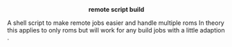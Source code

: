 <center><b>remote script build</b></center>

A shell script to make remote jobs easier and handle multiple roms 
In theory this applies to only roms but will work for any build jobs with a little adaption .